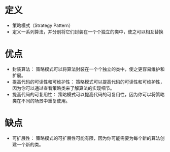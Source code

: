 # 定义
+ 策略模式（Strategy Pattern）
+ 定义一系列算法，并分别将它们封装在一个个独立的类中，使之可以相互替换

# 优点
+ 封装算法： 策略模式可以将算法封装在一个个独立的类中，使之更容易维护和扩展。
+ 提高代码的可读性和可维护性： 策略模式可以提高代码的可读性和可维护性，因为你可以通过查看策略类来了解算法的实现细节。
+ 提高代码的可复用性： 策略模式可以提高代码的可复用性，因为你可以将策略类在不同的场景中重复使用。

# 缺点
+ 可扩展性： 策略模式的可扩展性可能有限，因为你可能需要为每个新的算法创建一个新的类。